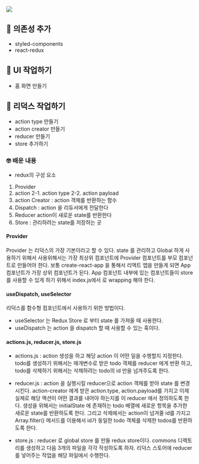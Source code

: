 <img src="https://user-images.githubusercontent.com/101792929/226386738-055effc9-d844-4cec-accf-df3cf48c21b4.gif">

## 🔗 의존성 추가

- styled-components
- react-redux

## 🎨 UI 작업하기

- 홈 화면 만들기

## 🦄 리덕스 작업하기

- action type 만들기
- action creator 만들기
- reducer 만들기
- store 추가하기

### 🤓 배운 내용

- redux의 구성 요소

1. Provider
2. action
   2-1. action type
   2-2. action payload
3. action Creator
   : action 객체를 반환하는 함수
4. Dispatch
   : action 을 리듀서에게 전달한다
5. Reducer
   action이 새로운 state를 반환한다
6. Store
   : 관리하려는 state를 저장하는 곳

#### Provider

Provider 는 리덕스의 가장 기본이라고 할 수 있다.
state 를 관리하고 Global 하게 사용하기 위해서 사용위해서는 가장 최상위 컴포넌트에 Provider 컴포넌트를 부모 컴포넌트로 만들어야 한다.
보통 create-react-app 을 통해서 리액트 앱을 만들게 되면 App 컴포넌트가 가장 상위 컴포넌트가 된다.
App 컴포넌트 내부에 있는 컴포넌트들이 store를 사용할 수 있게 하기 위해서 index.js에서 <Provider /> 로 wrapping 해야 한다.

#### useDispatch, useSelector

리덕스를 함수형 컴포넌트에서 사용하기 위한 방법이다.

- useSelector 는 Redux Store 로 부터 state 를 가져올 때 사용한다.
- useDispatch 는 action 을 dispatch 할 때 사용할 수 있는 훅이다.

#### actions.js, reducer.js, store.js

- actions.js
  : action 생성을 하고 해당 action 이 어떤 일을 수행할지 지정한다.
  todo를 생성하기 위해서는 매개변수로 받은 todo 객체를 reducer 에게 반환 하고, todo를 삭제하기 위해서는 삭제하려는 todo의 id 만을 넘겨주도록 한다.

- reducer.js
  : action 을 실행시킬 reducer으로 action 객체를 받아 state 를 변경시킨다.
  action-creator 에게 받은 action.type, action.payload를 가지고 이제 실제로 해당 액션이 어떤 결과를 내어야 하는지를 이 reducer 에서 정의하도록 한다.
  생성을 위해서는 initialState 에 존재하는 todo 배열에 새로운 항목을 추가한 새로운 state를 반환하도록 한다.
  그리고 삭제에서는 action이 넘겨줄 id를 가지고 Array.filter() 메서드를 이용해서 id가 동일한 todo 객체를 삭제한 todos를 반환하도록 한다.

- store.js
  : reducer 로 global store 를 만들 redux store이다. commons 디렉토리를 생성하고 다음 3개의 파일을 각각 작성하도록 하자.
  리덕스 스토어에 reducer를 넣어주는 작업을 해당 파일에서 수행한다.
